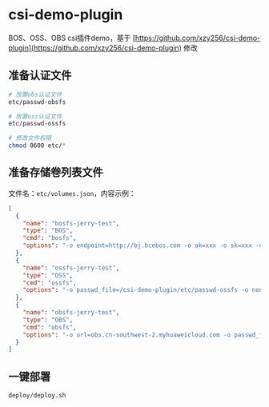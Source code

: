 # csi-demo-plugin

BOS、OSS、OBS csi插件demo，基于 [https://github.com/xzy256/csi-demo-plugin](https://github.com/xzy256/csi-demo-plugin) 修改

## 准备认证文件

```bash
# 放置obs认证文件
etc/passwd-obsfs

# 放置oss认证文件
etc/passwd-ossfs

# 修改文件权限
chmod 0600 etc/*
```

## 准备存储卷列表文件

文件名：`etc/volumes.json`，内容示例：

```json
[
  {
    "name": "bosfs-jerry-test",
    "type": "BOS",
    "cmd": "bosfs",
    "options": "-o endpoint=http://bj.bcebos.com -o ak=xxx -o sk=xxx -o logfile=/csi-demo-plugin/bos.log"
  },
  {
    "name": "ossfs-jerry-test",
    "type": "OSS",
    "cmd": "ossfs",
    "options": "-o passwd_file=/csi-demo-plugin/etc/passwd-ossfs -o nonempty -o url=oss-cn-chengdu.aliyuncs.com"
  },
  {
    "name": "obsfs-jerry-test",
    "type": "OBS",
    "cmd": "obsfs",
    "options": "-o url=obs.cn-southwest-2.myhuaweicloud.com -o passwd_file=/csi-demo-plugin/etc/passwd-obsfs -o big_writes -o max_write=131072 -o nonempty -o use_ino -o obsfslog"
  }
]
```

## 一键部署

```bash
deploy/deploy.sh
```
